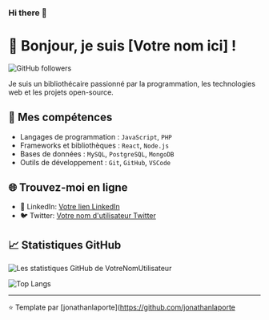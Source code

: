 ### Hi there 👋

<!--
**jonathanlaporte/jonathanlaporte** is a ✨ _special_ ✨ repository because its `README.md` (this file) appears on your GitHub profile.

Here are some ideas to get you started:

- 🔭 I’m currently working on ...
- 🌱 I’m currently learning ...
- 👯 I’m looking to collaborate on ...
- 🤔 I’m looking for help with ...
- 💬 Ask me about ...
- 📫 How to reach me: ...
- 😄 Pronouns: ...
- ⚡ Fun fact: ...
-->
# 👋 Bonjour, je suis [Votre nom ici] !

![GitHub followers](https://img.shields.io/github/followers/[jonathanlaporte]?style=social)

Je suis un bibliothécaire passionné par la programmation, les technologies web et les projets open-source. 

## 🚀 Mes compétences

- Langages de programmation : `JavaScript`, `PHP`
- Frameworks et bibliothèques : `React`, `Node.js`
- Bases de données : `MySQL`, `PostgreSQL`, `MongoDB`
- Outils de développement : `Git`, `GitHub`, `VSCode`

## 🌐 Trouvez-moi en ligne

- 💼 LinkedIn: [Votre lien LinkedIn](https://www.linkedin.com/in/jonathan-laporte/)
- 🐦 Twitter: [Votre nom d'utilisateur Twitter](https://twitter.com/jonathanlaporte)

## 📈 Statistiques GitHub

![Les statistiques GitHub de VotreNomUtilisateur](https://github-readme-stats.vercel.app/api?username=jonathanlaporte&show_icons=true&theme=tokyonight)

![Top Langs](https://github-readme-stats.vercel.app/api/top-langs/?username=jonathanlaporte&layout=compact&theme=tokyonight)

---

⭐️ Template par [jonathanlaporte](https://github.com/jonathanlaporte

